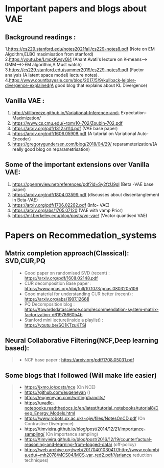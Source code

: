 # Important papers and blogs about VAE 


## Background readings :<br/>

1.https://cs229.stanford.edu/notes2021fall/cs229-notes8.pdf (Note on EM Algoithm,ELBO maximisation from stanford)<br/>
2.https://youtu.be/LmpkKwsyQj4 (Anant Avati's lecture on K-means--> GMM-->>EM algorithm,A Must watch)<br/>
3.https://cs229.stanford.edu/summer2019/cs229-notes9.pdf (Factor analysis (A latent space model) lecture notes).<br/>
4.https://www.countbayesie.com/blog/2017/5/9/kullback-leibler-divergence-explained(A good blog that explains about KL Divergence)<br/>

## Vanilla VAE :

1. http://stillbreeze.github.io/Variational-Inference-and-
Expectation-Maximization/
2. https://www.cs.cmu.edu/~tom/10-702/Zoubin-702.pdf
3. https://arxiv.org/pdf/1312.6114.pdf (VAE base paper)
4. https://arxiv.org/pdf/1606.05908.pdf (A tutorial on Variational Auto-Encoder)
5. https://gregorygundersen.com/blog/2018/04/29/
reparameterization/(A really good blog on reparametrisation)


## Some of the important extensions over Vanilla VAE:

1. https://openreview.net/references/pdf?id=Sy2fzU9gl (Beta -VAE base paper)
2. https://arxiv.org/pdf/1804.03599.pdf (discusses about dissentanglement in Beta-VAE)
3. https://arxiv.org/pdf/1706.02262.pdf (Info- VAE)
4. https://arxiv.org/abs/1705.07120 (VAE with vamp Prior)
5. https://ml.berkeley.edu/blog/posts/vq-vae/ (Vector quantised VAE)



# Papers on Recommedation_systems

## Matrix completion approach(Classical): SVD,CUR,PQ
> - Good paper on randomised SVD (recent) : https://arxiv.org/pdf/1608.02148.pdf
> - CUR decomposition Base paper : https://www.pnas.org/doi/full/10.1073/pnas.0803205106 <br/>
> - Good material for understanding CUR better (recent) : https://arxiv.org/abs/1907.12668 <br/>
> - PQ Decomposition blog : https://towardsdatascience.com/recommendation-system-matrix-factorization-d61978660b4b <br/>
> - Stanford mini lecture(inside a playlist) : https://youtu.be/SO1KTzuKTSI <br/>

## Neural Collaborative Filtering(NCF,Deep learning based): <br/>

> - NCF base paper : https://arxiv.org/pdf/1708.05031.pdf

## Some blogs that I followed (Will make life easier)

> - https://jxmo.io/posts/nce (On NCE) <br/>
> - https://github.com/eugeneyan () <br/>
> - https://eugeneyan.com/writing/bandits/ <br/>
> - https://uvadlc-notebooks.readthedocs.io/en/latest/tutorial_notebooks/tutorial8/Deep_Energy_Models.html
> - https://www.robots.ox.ac.uk/~ojw/files/NotesOnCD.pdf (On Contrastive Divergence)
> - https://timvieira.github.io/blog/post/2014/12/21/importance-sampling/ (On importance sampling)
> - https://timvieira.github.io/blog/post/2016/12/19/counterfactual-reasoning-and-learning-from-logged-data/ (off-policy)
> - https://web.archive.org/web/20170401030417/http://www.columbia.edu/~mh2078/MCS04/MCS_var_red2.pdf(Variance reduction techniques)

<!---

# Important papers and blogs about GAN

-https://vincentherrmann.github.io/blog/wasserstein/
- https://www.alexirpan.com/2017/02/22/wasserstein-gan.html
- Connecting Generative Adversarial Networks and Actor-Critic Methods(https://arxiv.org/abs/1610.01945)
- InfoGAN:(https://arxiv.org/abs/1606.03657)
- Generative Adversarial Networks(https://arxiv.org/abs/1406.2661)
- Adversarial Feature Learning(https://arxiv.org/abs/1605.09782)
- GAN vs Actor Critic (https://www.quora.com/How-is-the-GAN-different-from-the-actor-critic-method-in-reinforcement-learning)
--->
